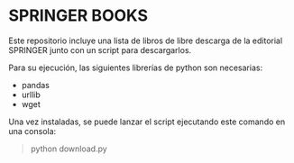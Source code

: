 # SPRINGER BOOKS
Este repositorio incluye una lista de libros de libre descarga de la editorial SPRINGER junto con un script para descargarlos.

Para su ejecución, las siguientes librerías de python son necesarias:
- pandas
- urllib
- wget

Una vez instaladas, se puede lanzar el script ejecutando este comando en una consola:

> python download.py